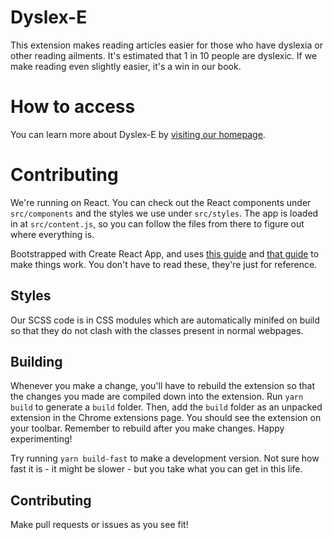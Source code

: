# Dyslex-E

This extension makes reading articles easier for those who have dyslexia or other reading ailments. It's estimated that 1 in 10 people are dyslexic. If we make reading even slightly easier, it's a win in our book.

# How to access

You can learn more about Dyslex-E by [visiting our homepage](https://dyslex.ie).

# Contributing

We're running on React. You can check out the React components under `src/components` and the styles we use under `src/styles`. The app is loaded in at `src/content.js`, so you can follow the files from there to figure out where everything is.

Bootstrapped with Create React App, and uses [this guide](https://veerasundar.com/blog/2018/05/how-to-create-a-chrome-extension-in-react-js/) and [that guide](https://medium.com/@gilfink/building-a-chrome-extension-using-react-c5bfe45aaf36) to make things work. You don't have to read these, they're just for reference.

## Styles

Our SCSS code is in CSS modules which are automatically minifed on build so that they do not clash with the classes present in normal webpages.

## Building

Whenever you make a change, you'll have to rebuild the extension so that the changes you made are compiled down into the extension. Run `yarn build` to generate a `build` folder. Then, add the `build` folder as an unpacked extension in the Chrome extensions page. You should see the extension on your toolbar. Remember to rebuild after you make changes. Happy experimenting!

Try running `yarn build-fast` to make a development version. Not sure how fast it is - it might be slower - but you take what you can get in this life.

## Contributing

Make pull requests or issues as you see fit!
